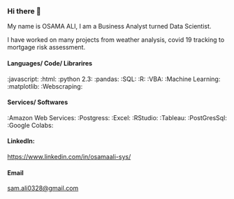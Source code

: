 ### Hi there 👋

<!--
**osamaali-sys/osamaali-sys** is a ✨ _special_ ✨ repository because its `README.md` (this file) appears on your GitHub profile.

Here are some ideas to get you started:

- 🔭 I’m currently working on ...
- 🌱 I’m currently learning ...
- 👯 I’m looking to collaborate on ...
- 🤔 I’m looking for help with ...
- 💬 Ask me about ...
- 📫 How to reach me: ...
- 😄 Pronouns: ...
- ⚡ Fun fact: ...
-->

My name is OSAMA ALI, I am a Business Analyst turned Data Scientist. 

I have worked on many projects from weather analysis, covid 19 tracking to mortgage risk assessment. 


#### Languages/ Code/ Librarires

:javascript:   :html:  :python 2.3:  :pandas:   :SQL:  :R:  :VBA:   :Machine Learning:  :matplotlib:   :Webscraping:


#### Services/ Softwares

:Amazon Web Services:  :Postgress:   :Excel:   :RStudio:  :Tableau:   :PostGresSql:   :Google Colabs:



#### LinkedIn:
https://www.linkedin.com/in/osamaali-sys/


#### Email
sam.ali0328@gmail.com
